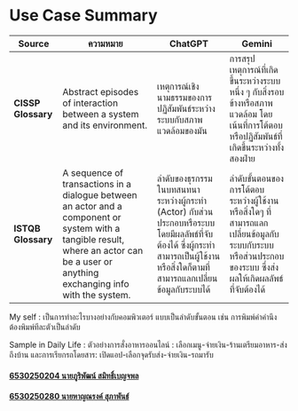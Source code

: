 # Use Case Summary

| **Source**        | **ความหมาย**                                                                                                                                                        | **ChatGPT**                                                                                     | **Gemini**                                                                                   |
|--------------------|--------------------------------------------------------------------------------------------------------------------------------------------------------------------|---------------------------------------------------------------------------------------------------------------|-----------------------------------------------------------------------------------------------|
| **CISSP Glossary** | Abstract episodes of interaction between a system and its environment.                                                                                             | เหตุการณ์เชิงนามธรรมของการปฏิสัมพันธ์ระหว่างระบบกับสภาพแวดล้อมของมัน                                          | การสรุปเหตุการณ์ที่เกิดขึ้นระหว่างระบบหนึ่ง ๆ กับสิ่งรอบข้างหรือสภาพแวดล้อม โดยเน้นที่การโต้ตอบหรือปฏิสัมพันธ์ที่เกิดขึ้นระหว่างทั้งสองฝ่าย                                              |
| **ISTQB Glossary** | A sequence of transactions in a dialogue between an actor and a component or system with a tangible result, where an actor can be a user or anything exchanging info with the system. | ลำดับของธุรกรรมในบทสนทนาระหว่างผู้กระทำ (Actor) กับส่วนประกอบหรือระบบ โดยมีผลลัพธ์ที่จับต้องได้ ซึ่งผู้กระทำสามารถเป็นผู้ใช้งานหรือสิ่งใดก็ตามที่สามารถแลกเปลี่ยนข้อมูลกับระบบได้    | ลำดับขั้นตอนของการโต้ตอบระหว่างผู้ใช้งานหรือสิ่งใดๆ ที่สามารถแลกเปลี่ยนข้อมูลกับระบบกับระบบหรือส่วนประกอบของระบบ ซึ่งส่งผลให้เกิดผลลัพธ์ที่จับต้องได้                    |

My self : เป็นการทำอะไรบางอย่างกับคอมพิวเตอร์ แบบเป็นลำดับขั้นตอน เช่น การพิมพ์คำคำนึง ต้องพิมพ์ทีละตัวเป็นลำดับ

Sample in Daily Life : ตัวอย่างการสั่งอาหารออนไลน์ : เลือกเมนู-จ่ายเงิน-ร้านเตรียมอาหาร-ส่งถึงบ้าน และการเรียกรถโดยสาร: เปิดแอป-เลือกจุดรับส่ง-จ่ายเงิน-รถมารับ

#### [6530250204 นายภูริพัฒน์ สมิทธิ์เบญจพล](https://poohri5551.github.io)
#### [6530250280 นายหาญณรงค์ สุภาพันธ์](https://deldel-p.github.io/usecases.html)

